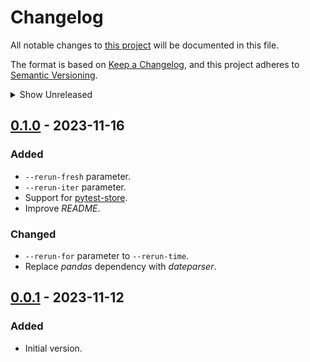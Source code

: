 # Changelog

All notable changes to [this project](https://github.com/TBxy/pytest-rerun-all) will be documented in this file.

The format is based on [Keep a Changelog](https://keepachangelog.com/en/1.0.0/),
and this project adheres to [Semantic Versioning](https://semver.org/spec/v2.0.0.html).

<details>
  <summary>Show Unreleased</summary>

## [Unreleased]

### Added

### Changed

### Fixed

### Removed

[unreleased]: https://github.com/TBxy/pytest-rerun-all/compare/v1.1.1...HEAD
</details>


## [0.1.0] - 2023-11-16

### Added

- `--rerun-fresh` parameter.
- `--rerun-iter` parameter.
- Support for [pytest-store].
- Improve _README_.

### Changed

- `--rerun-for` parameter to `--rerun-time`.
- Replace _pandas_ dependency with _dateparser_.


[0.1.0]: https://github.com/TBxy/pytest-rerun-all/compare/v0.0.1...v0.1.0


## [0.0.1] - 2023-11-12

### Added

- Initial version.


[0.0.1]: https://github.com/TBxy/pytest-rerun-all/tree/v0.0.1
[pytest-store]: https://github.com/TBxy/pytest-store
